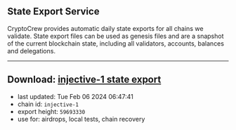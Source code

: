 ## State Export Service
CryptoCrew provides automatic daily state exports for all chains we validate. State export files can be used as genesis files and are a snapshot of the current blockchain state, including all validators, accounts, balances and delegations.

---
**Download: [injective-1 state export](https://dl.ccvalidators.com/SERVICE/injective/injective-1_export_59693330.json)**
---

- last updated: Tue Feb 06 2024 06:47:41
- chain id: `injective-1`
- export height: `59693330`
- use for: airdrops, local tests, chain recovery
